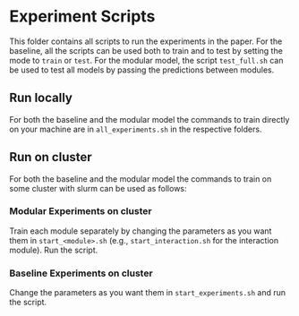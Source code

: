 # Experiment Scripts

This folder contains all scripts to run the experiments in the paper. 
For the baseline, all the scripts can be used both to train and to test by setting the mode to `train` or `test`.
For the modular model, the script `test_full.sh` can be used to test all models by passing the predictions between modules.

## Run locally
For both the baseline and the modular model the commands to train directly on your machine are in `all_experiments.sh` in the respective folders.

## Run on cluster
For both the baseline and the modular model the commands to train on some cluster with slurm can be used as follows:

### Modular Experiments on cluster
Train each module separately by changing the parameters as you want them in `start_<module>.sh` (e.g., `start_interaction.sh` for the interaction module).
Run the script.

### Baseline Experiments on cluster
Change the parameters as you want them in `start_experiments.sh` and run the script.
